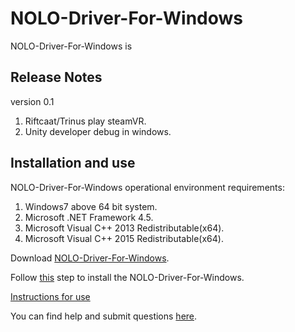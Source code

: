 # NOLO-Driver-For-Windows
NOLO-Driver-For-Windows is  
## Release Notes
version 0.1  

1. Riftcaat/Trinus play steamVR.
2. Unity developer debug in windows.
## Installation and use
NOLO-Driver-For-Windows operational environment requirements:  

1. Windows7 above 64 bit system.
2. Microsoft .NET Framework 4.5.
3. Microsoft Visual C++ 2013 Redistributable(x64).
4. Microsoft Visual C++ 2015 Redistributable(x64).

Download [NOLO-Driver-For-Windows](./NOLOVR).  

Follow [this](./Docs/Install-Description.MD) step to install the NOLO-Driver-For-Windows.  

[Instructions for use](./Docs/Instructions.MD)

You can find help and submit questions [here](https://github.com/NOLOVR/NOLO-Driver-For-Windows/issues).


